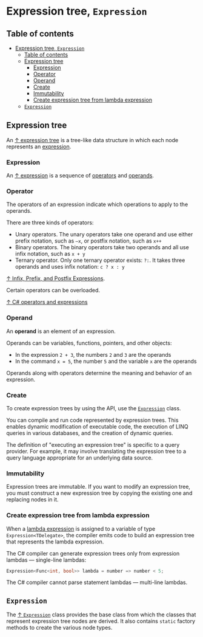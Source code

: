 # Expression tree, `Expression`

## Table of contents

- [Expression tree, `Expression`](#expression-tree-expression)
  - [Table of contents](#table-of-contents)
  - [Expression tree](#expression-tree)
    - [Expression](#expression)
    - [Operator](#operator)
    - [Operand](#operand)
    - [Create](#create)
    - [Immutability](#immutability)
    - [Create expression tree from lambda expression](#create-expression-tree-from-lambda-expression)
  - [`Expression`](#expression-1)

## Expression tree

An [↑ expression tree](https://docs.microsoft.com/en-us/dotnet/csharp/programming-guide/concepts/expression-trees/) is a tree-like data structure in which each node represents an [expression](#expression).

### Expression

An [↑ expression](https://learn.microsoft.com/en-us/dotnet/csharp/language-reference/language-specification/expressions) is a sequence of [operators](#operator) and [operands](#operand).

### Operator

The operators of an expression indicate which operations to apply to the operands.

There are three kinds of operators:

- Unary operators. The unary operators take one operand and use either prefix notation, such as `–x`, or postfix notation, such as `x++`
- Binary operators. The binary operators take two operands and all use infix notation, such as `x + y`
- Ternary operator. Only one ternary operator exists:  `?:`. It takes three operands and uses infix notation: `c ? x : y`

[↑ Infix, Prefix, and Postfix Expressions](https://www.baeldung.com/cs/infix-prefix-postfix).

Certain operators can be overloaded.

[↑ C# operators and expressions](https://learn.microsoft.com/en-us/dotnet/csharp/language-reference/operators/)

### Operand

An **operand** is an element of an expression.

Operands can be variables, functions, pointers, and other objects:

- In the expression `2 + 3`, the numbers `2` and `3` are the operands
- In the command `x = 5`, the number `5` and the variable `x` are the operands

Operands along with operators determine the meaning and behavior of an expression.

### Create

To create expression trees by using the API, use the [`Expression`](#expression-1) class.

You can compile and run code represented by expression trees. This enables dynamic modification of executable code, the execution of LINQ queries in various databases, and the creation of dynamic queries.

The definition of "executing an expression tree" is specific to a query provider. For example, it may involve translating the expression tree to a query language appropriate for an underlying data source.

### Immutability

Expression trees are immutable. If you want to modify an expression tree, you must construct a new expression tree by copying the existing one and replacing nodes in it.

### Create expression tree from lambda expression

When a [lambda expression](/csharp/operators/lambda-expressions.md) is assigned to a variable of type `Expression<TDelegate>`, the compiler emits code to build an expression tree that represents the lambda expression.

The C# compiler can generate expression trees only from expression lambdas — single-line lambdas:

```csharp
Expression<Func<int, bool>> lambda = number => number < 5;
```

The C# compiler cannot parse statement lambdas — multi-line lambdas.

## `Expression`

The [↑ `Expression`](https://learn.microsoft.com/en-us/dotnet/api/system.linq.expressions.expression) class provides the base class from which the classes that represent expression tree nodes are derived. It also contains `static` factory methods to create the various node types.
